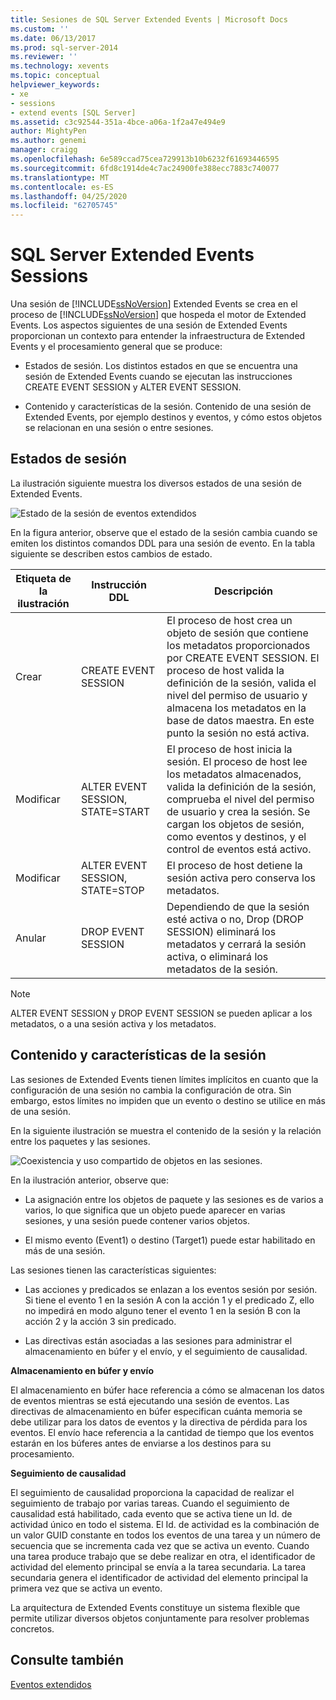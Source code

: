 ```yaml
---
title: Sesiones de SQL Server Extended Events | Microsoft Docs
ms.custom: ''
ms.date: 06/13/2017
ms.prod: sql-server-2014
ms.reviewer: ''
ms.technology: xevents
ms.topic: conceptual
helpviewer_keywords:
- xe
- sessions
- extend events [SQL Server]
ms.assetid: c3c92544-351a-4bce-a06a-1f2a47e494e9
author: MightyPen
ms.author: genemi
manager: craigg
ms.openlocfilehash: 6e589ccad75cea729913b10b6232f61693446595
ms.sourcegitcommit: 6fd8c1914de4c7ac24900fe388ecc7883c740077
ms.translationtype: MT
ms.contentlocale: es-ES
ms.lasthandoff: 04/25/2020
ms.locfileid: "62705745"
---
```

# <a name="sql-server-extended-events-sessions"></a>SQL Server Extended Events Sessions
  Una sesión de [!INCLUDE[ssNoVersion](../../../includes/ssnoversion-md.md)] Extended Events se crea en el proceso de [!INCLUDE[ssNoVersion](../../../includes/ssnoversion-md.md)] que hospeda el motor de Extended Events. Los aspectos siguientes de una sesión de Extended Events proporcionan un contexto para entender la infraestructura de Extended Events y el procesamiento general que se produce:  
  
-   Estados de sesión. Los distintos estados en que se encuentra una sesión de Extended Events cuando se ejecutan las instrucciones CREATE EVENT SESSION y ALTER EVENT SESSION.  
  
-   Contenido y características de la sesión. Contenido de una sesión de Extended Events, por ejemplo destinos y eventos, y cómo estos objetos se relacionan en una sesión o entre sesiones.  
  
## <a name="session-states"></a>Estados de sesión  
 La ilustración siguiente muestra los diversos estados de una sesión de Extended Events.  
  
 ![Estado de la sesión de eventos extendidos](../../database-engine/media/xesessionstate.gif "Estado de la sesión de eventos extendidos")  
  
 En la figura anterior, observe que el estado de la sesión cambia cuando se emiten los distintos comandos DDL para una sesión de evento. En la tabla siguiente se describen estos cambios de estado.  
  
|Etiqueta de la ilustración|Instrucción DDL|Descripción|  
|------------------------|-------------------|-----------------|  
|Crear|CREATE EVENT SESSION|El proceso de host crea un objeto de sesión que contiene los metadatos proporcionados por CREATE EVENT SESSION. El proceso de host valida la definición de la sesión, valida el nivel del permiso de usuario y almacena los metadatos en la base de datos maestra. En este punto la sesión no está activa.|  
|Modificar|ALTER EVENT SESSION, STATE=START|El proceso de host inicia la sesión. El proceso de host lee los metadatos almacenados, valida la definición de la sesión, comprueba el nivel del permiso de usuario y crea la sesión. Se cargan los objetos de sesión, como eventos y destinos, y el control de eventos está activo.|  
|Modificar|ALTER EVENT SESSION, STATE=STOP|El proceso de host detiene la sesión activa pero conserva los metadatos.|  
|Anular|DROP EVENT SESSION|Dependiendo de que la sesión esté activa o no, Drop (DROP SESSION) eliminará los metadatos y cerrará la sesión activa, o eliminará los metadatos de la sesión.|  
  
> [!NOTE]  
>  ALTER EVENT SESSION y DROP EVENT SESSION se pueden aplicar a los metadatos, o a una sesión activa y los metadatos.  
  
## <a name="session-content-and-characteristics"></a>Contenido y características de la sesión  
 Las sesiones de Extended Events tienen límites implícitos en cuanto que la configuración de una sesión no cambia la configuración de otra. Sin embargo, estos límites no impiden que un evento o destino se utilice en más de una sesión.  
  
 En la siguiente ilustración se muestra el contenido de la sesión y la relación entre los paquetes y las sesiones.  
  
 ![Coexistencia y uso compartido de objetos en las sesiones.](../../database-engine/media/xesessions.gif "Coexistencia y uso compartido de objetos en las sesiones.")  
  
 En la ilustración anterior, observe que:  
  
-   La asignación entre los objetos de paquete y las sesiones es de varios a varios, lo que significa que un objeto puede aparecer en varias sesiones, y una sesión puede contener varios objetos.  
  
-   El mismo evento (Event1) o destino (Target1) puede estar habilitado en más de una sesión.  
  
 Las sesiones tienen las características siguientes:  
  
-   Las acciones y predicados se enlazan a los eventos sesión por sesión. Si tiene el evento 1 en la sesión A con la acción 1 y el predicado Z, ello no impedirá en modo alguno tener el evento 1 en la sesión B con la acción 2 y la acción 3 sin predicado.  
  
-   Las directivas están asociadas a las sesiones para administrar el almacenamiento en búfer y el envío, y el seguimiento de causalidad.  
  
 **Almacenamiento en búfer y envío**  
  
 El almacenamiento en búfer hace referencia a cómo se almacenan los datos de eventos mientras se está ejecutando una sesión de eventos.  Las directivas de almacenamiento en búfer especifican cuánta memoria se debe utilizar para los datos de eventos y la directiva de pérdida para los eventos. El envío hace referencia a la cantidad de tiempo que los eventos estarán en los búferes antes de enviarse a los destinos para su procesamiento.  
  
 **Seguimiento de causalidad**  
  
 El seguimiento de causalidad proporciona la capacidad de realizar el seguimiento de trabajo por varias tareas. Cuando el seguimiento de causalidad está habilitado, cada evento que se activa tiene un Id. de actividad único en todo el sistema. El Id. de actividad es la combinación de un valor GUID constante en todos los eventos de una tarea y un número de secuencia que se incrementa cada vez que se activa un evento. Cuando una tarea produce trabajo que se debe realizar en otra, el identificador de actividad del elemento principal se envía a la tarea secundaria. La tarea secundaria genera el identificador de actividad del elemento principal la primera vez que se activa un evento.  
  
 La arquitectura de Extended Events constituye un sistema flexible que permite utilizar diversos objetos conjuntamente para resolver problemas concretos.  
  
## <a name="see-also"></a>Consulte también  
 [Eventos extendidos](extended-events.md)  
  
  
